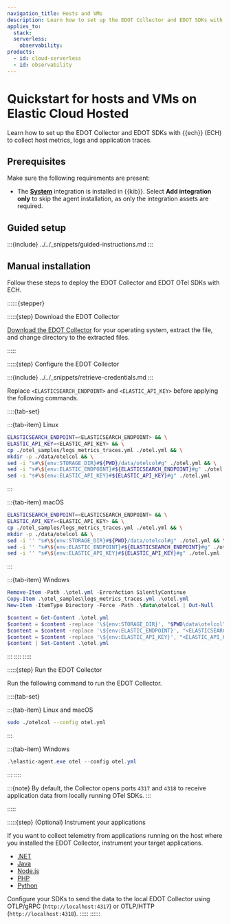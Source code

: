 ```yaml
---
navigation_title: Hosts and VMs
description: Learn how to set up the EDOT Collector and EDOT SDKs with {{ech}} to collect host metrics, logs and application traces.
applies_to:
  stack:
  serverless:
    observability:
products:
  - id: cloud-serverless
  - id: observability
---
```


# Quickstart for hosts and VMs on Elastic Cloud Hosted

Learn how to set up the EDOT Collector and EDOT SDKs with {{ech}} (ECH) to collect host metrics, logs and application traces.

## Prerequisites

Make sure the following requirements are present:

- The **[System](integration-docs://reference/system/index.md)** integration is installed in {{kib}}. Select **Add integration only** to skip the agent installation, as only the integration assets are required.

## Guided setup

:::{include} ../../_snippets/guided-instructions.md
:::

## Manual installation

Follow these steps to deploy the EDOT Collector and EDOT OTel SDKs with ECH.

::::::{stepper}

:::::{step} Download the EDOT Collector

[Download the EDOT Collector](/reference/edot-collector/download.md) for your operating system, extract the file, and change directory to the extracted files.

:::::

:::::{step} Configure the EDOT Collector

:::{include} ../../_snippets/retrieve-credentials.md
:::

Replace `<ELASTICSEARCH_ENDPOINT>` and `<ELASTIC_API_KEY>` before applying the following commands.

::::{tab-set}

:::{tab-item} Linux
```bash
ELASTICSEARCH_ENDPOINT=<ELASTICSEARCH_ENDPOINT> && \
ELASTIC_API_KEY=<ELASTIC_API_KEY> && \
cp ./otel_samples/logs_metrics_traces.yml ./otel.yml && \
mkdir -p ./data/otelcol && \
sed -i "s#\${env:STORAGE_DIR}#${PWD}/data/otelcol#g" ./otel.yml && \
sed -i "s#\${env:ELASTIC_ENDPOINT}#${ELASTICSEARCH_ENDPOINT}#g" ./otel.yml && \
sed -i "s#\${env:ELASTIC_API_KEY}#${ELASTIC_API_KEY}#g" ./otel.yml
```
:::

:::{tab-item} macOS
```bash
ELASTICSEARCH_ENDPOINT=<ELASTICSEARCH_ENDPOINT> && \
ELASTIC_API_KEY=<ELASTIC_API_KEY> && \
cp ./otel_samples/logs_metrics_traces.yml ./otel.yml && \
mkdir -p ./data/otelcol && \
sed -i '' "s#\${env:STORAGE_DIR}#${PWD}/data/otelcol#g" ./otel.yml && \
sed -i '' "s#\${env:ELASTIC_ENDPOINT}#${ELASTICSEARCH_ENDPOINT}#g" ./otel.yml && \
sed -i '' "s#\${env:ELASTIC_API_KEY}#${ELASTIC_API_KEY}#g" ./otel.yml
```
:::

:::{tab-item} Windows
```powershell
Remove-Item -Path .\otel.yml -ErrorAction SilentlyContinue
Copy-Item .\otel_samples\logs_metrics_traces.yml .\otel.yml
New-Item -ItemType Directory -Force -Path .\data\otelcol | Out-Null

$content = Get-Content .\otel.yml
$content = $content -replace '\${env:STORAGE_DIR}', "$PWD\data\otelcol"
$content = $content -replace '\${env:ELASTIC_ENDPOINT}', "<ELASTICSEARCH_ENDPOINT>"
$content = $content -replace '\${env:ELASTIC_API_KEY}', "<ELASTIC_API_KEY>"
$content | Set-Content .\otel.yml
```
:::
::::
:::::

:::::{step}  Run the EDOT Collector

Run the following command to run the EDOT Collector.

::::{tab-set}

:::{tab-item} Linux and macOS
```bash
sudo ./otelcol --config otel.yml
```
:::

:::{tab-item} Windows
```powershell
.\elastic-agent.exe otel --config otel.yml
```
:::
::::

:::{note}
By default, the Collector opens ports `4317` and `4318` to receive application data from locally running OTel SDKs.
:::

:::::

:::::{step} (Optional) Instrument your applications

If you want to collect telemetry from applications running on the host where you installed the EDOT Collector, instrument your target applications.

- [.NET](/reference/edot-sdks/dotnet/setup/index.md)
- [Java](/reference/edot-sdks/java/setup/index.md)
- [Node.js](/reference/edot-sdks/nodejs/setup/index.md)
- [PHP](/reference/edot-sdks/php/setup/index.md)
- [Python](/reference/edot-sdks/python/setup/index.md)

Configure your SDKs to send the data to the local EDOT Collector using OTLP/gRPC (`http://localhost:4317`) or OTLP/HTTP (`http://localhost:4318`).
:::::
::::::